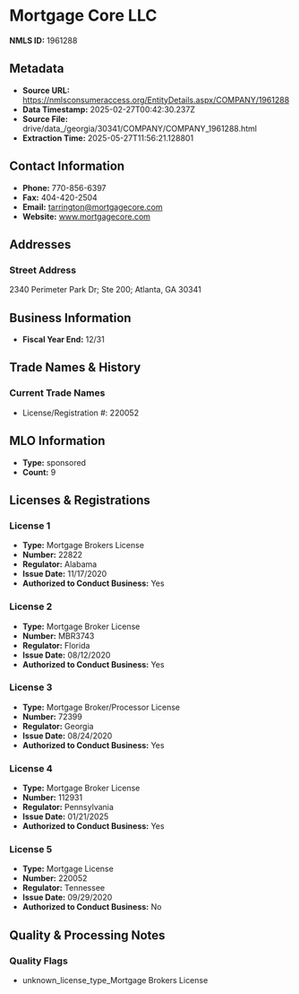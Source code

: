 # Mortgage Core LLC

**NMLS ID:** 1961288

## Metadata
- **Source URL:** https://nmlsconsumeraccess.org/EntityDetails.aspx/COMPANY/1961288
- **Data Timestamp:** 2025-02-27T00:42:30.237Z
- **Source File:** drive/data_/georgia/30341/COMPANY/COMPANY_1961288.html
- **Extraction Time:** 2025-05-27T11:56:21.128801

## Contact Information
- **Phone:** 770-856-6397
- **Fax:** 404-420-2504
- **Email:** tarrington@mortgagecore.com
- **Website:** www.mortgagecore.com

## Addresses
### Street Address
2340 Perimeter Park Dr; Ste 200; Atlanta, GA 30341

## Business Information
- **Fiscal Year End:** 12/31

## Trade Names & History
### Current Trade Names
- License/Registration #: 220052

## MLO Information
- **Type:** sponsored
- **Count:** 9

## Licenses & Registrations

### License 1
- **Type:** Mortgage Brokers License
- **Number:** 22822
- **Regulator:** Alabama
- **Issue Date:** 11/17/2020
- **Authorized to Conduct Business:** Yes

### License 2
- **Type:** Mortgage Broker License
- **Number:** MBR3743
- **Regulator:** Florida
- **Issue Date:** 08/12/2020
- **Authorized to Conduct Business:** Yes

### License 3
- **Type:** Mortgage Broker/Processor License
- **Number:** 72399
- **Regulator:** Georgia
- **Issue Date:** 08/24/2020
- **Authorized to Conduct Business:** Yes

### License 4
- **Type:** Mortgage Broker License
- **Number:** 112931
- **Regulator:** Pennsylvania
- **Issue Date:** 01/21/2025
- **Authorized to Conduct Business:** Yes

### License 5
- **Type:** Mortgage License
- **Number:** 220052
- **Regulator:** Tennessee
- **Issue Date:** 09/29/2020
- **Authorized to Conduct Business:** No

## Quality & Processing Notes
### Quality Flags
- unknown_license_type_Mortgage Brokers License

